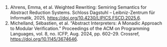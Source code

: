 1. Ahrens, Emma, et al. Weighted Rewriting: Semiring Semantics for Abstract Reduction Systems. Schloss Dagstuhl – Leibniz-Zentrum für Informatik, 2025, <https://doi.org/10.4230/LIPICS.FSCD.2025.6>.
1. Michelland, Sébastien, et al. “Abstract Interpreters: A Monadic Approach to Modular Verification.” Proceedings of the ACM on Programming Languages, vol. 8, no. ICFP, Aug. 2024, pp. 602–29. Crossref, <https://doi.org/10.1145/3674646>.
